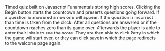 Timed quiz built on Javascript Funamentals storing high scores. Clicking the Begin button starts the countdown and presents questions going forward. If a question is answered a new one will appear. If the question is incorrect than time is taken from the clock. After all questions are answered or if the countdown reaches zero than its game over. Afterwards the player is able to enter their initals to see the score. They are then able to click Retry in which the game will start over, or they can click save in which the page redirects to the welcome page again.